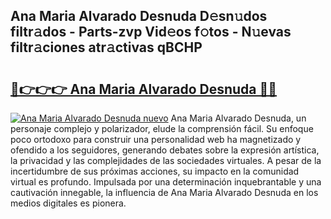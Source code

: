 ## Ana Maria Alvarado Desnuda D𝚎sn𝚞dos filtr𝚊dos - Parts-zvp Vid𝚎os f𝚘tos - N𝚞evas filtr𝚊ciones atr𝚊ctivas qBCHP

# <h2><a href="http://mb0cuu.tromn.icu/?c=Ana+Maria+Alvarado+Desnuda">🔗👉👉👉 Ana Maria Alvarado Desnuda 🔗🔗</a></h2>

[![Ana Maria Alvarado Desnuda nuevo](https://i.imgur.com/pEAQMta.gif)](http://mb0cuu.tromn.icu/?c=Ana+Maria+Alvarado+Desnuda)
Ana Maria Alvarado Desnuda, un personaje complejo y polarizador, elude la comprensión fácil. Su enfoque poco ortodoxo para construir una personalidad web ha magnetizado y ofendido a los seguidores, generando debates sobre la expresión artística, la privacidad y las complejidades de las sociedades virtuales. A pesar de la incertidumbre de sus próximas acciones, su impacto en la comunidad virtual es profundo. Impulsada por una determinación inquebrantable y una cautivación innegable, la influencia de Ana Maria Alvarado Desnuda en los medios digitales es pionera.

